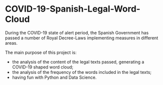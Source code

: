 # COVID-19-Spanish-Legal-Word-Cloud

During the COVID-19 state of alert period, the Spanish Government has passed a number of Royal Decree-Laws implementing measures in different areas.

The main purpose of this project is:

- the analysis of the content of the legal texts passed, generating a COVID-19 shaped word cloud;
- the analysis of the frequency of the words included in the legal texts;
- having fun with Python and Data Science.
